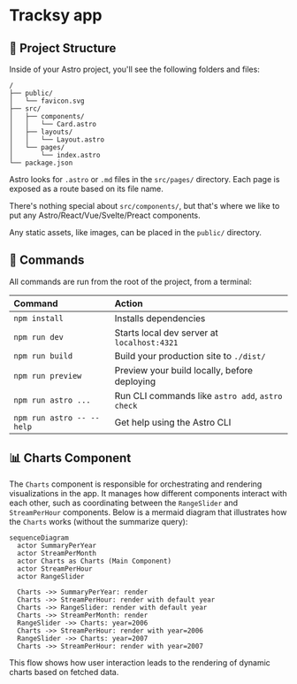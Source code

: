 # Tracksy app

## 🚀 Project Structure

Inside of your Astro project, you'll see the following folders and files:

```text
/
├── public/
│   └── favicon.svg
├── src/
│   ├── components/
│   │   └── Card.astro
│   ├── layouts/
│   │   └── Layout.astro
│   └── pages/
│       └── index.astro
└── package.json
```

Astro looks for `.astro` or `.md` files in the `src/pages/` directory. Each page is exposed as a route based on its file name.

There's nothing special about `src/components/`, but that's where we like to put any Astro/React/Vue/Svelte/Preact components.

Any static assets, like images, can be placed in the `public/` directory.

## 🧞 Commands

All commands are run from the root of the project, from a terminal:

| Command                   | Action                                           |
| :------------------------ | :----------------------------------------------- |
| `npm install`             | Installs dependencies                            |
| `npm run dev`             | Starts local dev server at `localhost:4321`      |
| `npm run build`           | Build your production site to `./dist/`          |
| `npm run preview`         | Preview your build locally, before deploying     |
| `npm run astro ...`       | Run CLI commands like `astro add`, `astro check` |
| `npm run astro -- --help` | Get help using the Astro CLI                     |

## 📊 Charts Component

The `Charts` component is responsible for orchestrating and rendering visualizations in the app. It manages how different components interact with each other, such as coordinating between the `RangeSlider` and `StreamPerHour` components. Below is a mermaid diagram that illustrates how the `Charts` works (without the summarize query):

```mermaid
sequenceDiagram
  actor SummaryPerYear
  actor StreamPerMonth
  actor Charts as Charts (Main Component)
  actor StreamPerHour
  actor RangeSlider

  Charts ->> SummaryPerYear: render
  Charts ->> StreamPerHour: render with default year
  Charts ->> RangeSlider: render with default year
  Charts ->> StreamPerMonth: render
  RangeSlider ->> Charts: year=2006
  Charts ->> StreamPerHour: render with year=2006
  RangeSlider ->> Charts: year=2007
  Charts ->> StreamPerHour: render with year=2007
```

This flow shows how user interaction leads to the rendering of dynamic charts based on fetched data.
